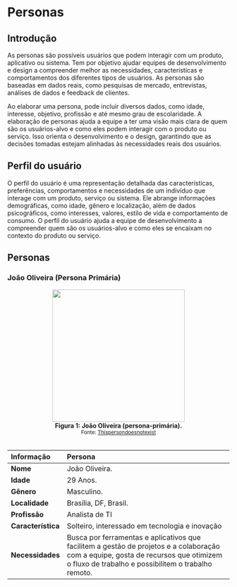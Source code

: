 # Personas

## Introdução
As personas são possíveis usuários que podem interagir com um produto, aplicativo ou sistema. Tem por objetivo ajudar equipes de desenvolvimento e design a compreender melhor as necessidades, características e comportamentos dos diferentes tipos de usuários. As personas são baseadas em dados reais, como pesquisas de mercado, entrevistas, análises de dados e feedback de clientes.

Ao elaborar uma persona, pode incluir diversos dados, como idade, interesse, objetivo, profissão e até mesmo grau de escolaridade. A elaboração de personas ajuda a equipe a ter uma visão mais clara de quem são os usuários-alvo e como eles podem interagir com o produto ou serviço. Isso orienta o desenvolvimento e o design, garantindo que as decisões tomadas estejam alinhadas às necessidades reais dos usuários.

## Perfil do usuário

O perfil do usuário é uma representação detalhada das características, preferências, comportamentos e necessidades de um indivíduo que interage com um produto, serviço ou sistema. Ele abrange informações demográficas, como idade, gênero e localização, além de dados psicográficos, como interesses, valores, estilo de vida e comportamento de consumo.
O perfil do usuário ajuda a equipe de desenvolvimento a compreender quem são os usuários-alvo e como eles se encaixam no contexto do produto ou serviço.

## Personas

### João Oliveira (Persona Primária)

<div align="center">
<img src="https://github.com/ResidenciaTICBrisa/04_PipelineTCU/assets/51385738/e53a715a-47db-4953-85c3-893cc4bacb91" width="300" height="300">
</div>

<div align="center">

<figcaption align='center'>
    <b>Figura 1: João Oliveira (persona-primária).</b>
    <br><small>Fonte: <a href='https://this-person-does-not-exist.com/en'>Thispersondoesnotexist</a> </small>
</figcaption>
</div>

<br>

|        Informação       |  Persona   |
| :------------------ | :-------------------------------------------------------------------------------------------------------------------------------------------------------------------------------------------------------------------------------------------------------------------------------------------------------------------------------------------------------------------------- |
| **Nome**            | João Oliveira.    |
| **Idade**            |          29 Anos.     | 
| **Gênero**       | Masculino.      |
| **Localidade**            |        Brasília, DF, Brasil.       |   
| **Profissão**       | Analista de TI     |
| **Característica**            |      Solteiro, interessado em tecnologia e inovação        |    
| **Necessidades**            |        Busca por ferramentas e aplicativos que facilitem a gestão de projetos e a colaboração com a equipe, gosta de recursos que otimizem o fluxo de trabalho e possibilitem o trabalho remoto.        |    